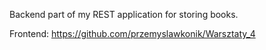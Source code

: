 Backend part of my REST application for storing books.

Frontend: https://github.com/przemyslawkonik/Warsztaty_4
